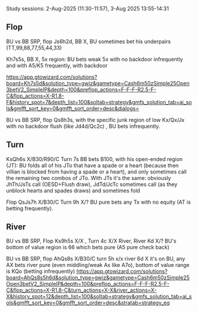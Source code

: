 Study sessions: 
2-Aug-2025 (11:30-11:57),
3-Aug 2025 13:55-14:31

## Flop

BU vs BB SRP, flop Js6h2d, BB X, BU sometimes bet his underpairs (TT,99,88,77,55,44,33)


Kh7s5s, BB X, 5x region: BU bets weak  5x with no backdoor infrequently and with A5/K5 frequently, with backdoor 

https://app.gtowizard.com/solutions?board=Kh7s5d&solution_type=gwiz&gametype=Cash6m50zSimple25Open3betV2_SimpleIP&depth=100&preflop_actions=F-F-F-R2.5-F-C&flop_actions=X-R1.8-F&history_spot=7&depth_list=100&soltab=strategy&gmfs_solution_tab=ai_sols&gmfft_sort_key=0&gmfft_sort_order=desc&dialogs=

BU vs BB SRP, flop Qs8h3s, with the specific junk region of low Kx/Qx/Jx with no backdoor flush  (like Jd4d/Qc2c) , BU bets infrequently.


## Turn

KsQh6s X/B30/R90/C Turn 7s BB bets B100, with his open-ended region (JT): BU folds all of his JTo that have a spade or a heart (because then villian is blocked from having a spade or a heart), and only sometimes call the remaining two combos of JTo. With JTs it's the same: obviously JhTh/JsTs call (OESD+Flush draw), JdTd/JcTc sometimes call (as they unblock hearts and spades draws) and sometimes fold

Flop QsJs7h X/B30/C Turn 9h X/? BU pure bets any Tx with no equity (AT is betting frequently).





## River
BU vs BB SRP, Flop Ks9h5s X/X , Turn 4c X/X River, River Kd X/? BU's bottom of value region is 66  which bets pure (A5 pure check back)

BU vs BB SRP, flop AhQs8s X/B30/C turn 5h x/x river 6d X it's on BU, any AX bets river pure (even middling/weak Ax like A7o), bottom of value range is KQo (betting infrequently)
https://app.gtowizard.com/solutions?board=AhQs8s5h6d&solution_type=gwiz&gametype=Cash6m50zSimple25Open3betV2_SimpleIP&depth=100&preflop_actions=F-F-F-R2.5-F-C&flop_actions=X-R1.8-C&turn_actions=X-X&river_actions=X-X&history_spot=12&depth_list=100&soltab=strategy&gmfs_solution_tab=ai_sols&gmfft_sort_key=0&gmfft_sort_order=desc&stratab=strategy_eq